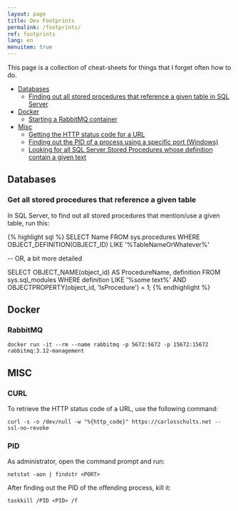 ```yaml
---
layout: page
title: Dev Footprints
permalink: /footprints/
ref: footprints
lang: en
menuitem: true
---
```


This page is a collection of cheat-sheets for things that I forget often how to do.

- [Databases](#databases)
    - [Finding out all stored procedures that reference a given table in SQL Server](#sqlserverproc)
- [Docker](#docker)
    - [Starting a RabbitMQ container](#rabbitmq)
- [Misc](#misc)
    - [Getting the HTTP status code for a URL](#curl)
    - [Finding out the PID of a process using a specific port (Windows)](#pid)
    - [Looking for all SQL Server Stored Procedures whose definition contain a given text](#procs)

## Databases
### <a name="sqlserverproc">Get all stored procedures that reference a given table</a>

In SQL Server, to find out all stored procedures that mention/use a given table, run this:

{% highlight sql %}
SELECT Name
FROM sys.procedures
WHERE OBJECT_DEFINITION(OBJECT_ID) LIKE '%TableNameOrWhatever%'

-- OR, a bit more detailed

SELECT 
    OBJECT_NAME(object_id) AS ProcedureName,
    definition
FROM 
    sys.sql_modules
WHERE 
    definition LIKE '%some text%'
    AND OBJECTPROPERTY(object_id, 'IsProcedure') = 1;
{% endhighlight %}

## Docker
### RabbitMQ
```
docker run -it --rm --name rabbitmq -p 5672:5672 -p 15672:15672 rabbitmq:3.12-management
```

## MISC

### CURL
To retrieve the HTTP status code of a URL, use the following command:

```
curl -s -o /dev/null -w "%{http_code}" https://carlosschults.net --ssl-no-revoke
```

### PID
As administrator, open the command prompt and run:
```
netstat -aon | findstr <PORT>
```

After finding out the PID of the offending process, kill it:
```
taskkill /PID <PID> /f
```
